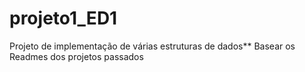 # projeto1_ED1
Projeto de implementação de várias estruturas de dados\**
Basear os Readmes dos projetos passados
